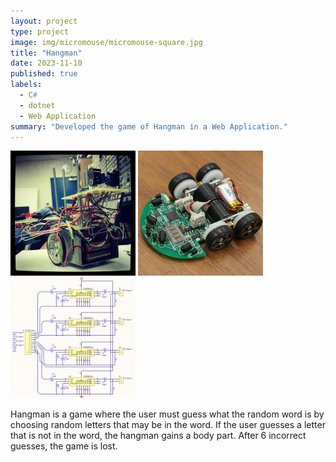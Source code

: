 ```yaml
---
layout: project
type: project
image: img/micromouse/micromouse-square.jpg
title: "Hangman"
date: 2023-11-10
published: true
labels:
  - C#
  - dotnet
  - Web Application
summary: "Developed the game of Hangman in a Web Application."
---
```


<div class="text-center p-4">
  <img width="200px" src="../img/micromouse/micromouse-robot.png" class="img-thumbnail" >
  <img width="200px" src="../img/micromouse/micromouse-robot-2.jpg" class="img-thumbnail" >
  <img width="200px" src="../img/micromouse/micromouse-circuit.png" class="img-thumbnail" >
</div>

Hangman is a game where the user must guess what the random word is by choosing random letters that may be in the word. If the user guesses a letter that is not in the word, the hangman gains a body part. After 6 incorrect guesses, the game is lost.  

